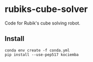 # rubiks-cube-solver

Code for Rubik's cube solving robot.

## Install
```
conda env create -f conda.yml
pip install --use-pep517 kociemba
```